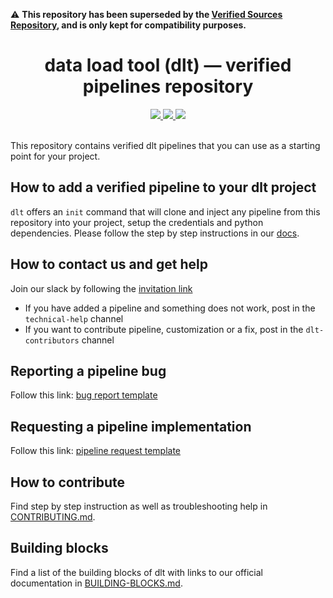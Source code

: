 :warning: **This repository has been superseded by the [Verified Sources Repository](https://github.com/dlt-hub/verified-sources), and is only kept for compatibility purposes.**

<h1 align="center">
    <strong>data load tool (dlt) — verified pipelines repository</strong>
</h1>

<div align="center">
  <a target="_blank" href="https://join.slack.com/t/dlthub-community/shared_invite/zt-1slox199h-HAE7EQoXmstkP_bTqal65g" style="background:none">
    <img src="https://img.shields.io/badge/slack-join-dlt.svg?labelColor=191937&color=6F6FF7&logo=slack" />
  </a>
  <a target="_blank" href="https://pypi.org/project/dlt/" style="background:none">
    <img src="https://img.shields.io/pypi/v/dlt?labelColor=191937&color=6F6FF7">
  </a>
  <a target="_blank" href="https://pypi.org/project/dlt/" style="background:none">
    <img src="https://img.shields.io/pypi/pyversions/dlt?labelColor=191937&color=6F6FF7">
  </a>
</div>
<br>

This repository contains verified dlt pipelines that you can use as a starting point for your project. 

## How to add a verified pipeline to your dlt project
`dlt` offers an `init` command that will clone and inject any pipeline from this repository into your project, setup the credentials and python dependencies. Please follow the step by step instructions in our [docs](https://dlthub.com/docs/walkthroughs/add-a-pipeline). 
## How to contact us and get help
Join our slack by following the [invitation link](https://join.slack.com/t/dlthub-community/shared_invite/zt-1n5193dbq-rCBmJ6p~ckpSFK4hCF2dYA)

 - If you have added a pipeline and something does not work, post in the `technical-help` channel
 - If you want to contribute pipeline, customization or a fix, post in the `dlt-contributors` channel

## Reporting a pipeline bug
Follow this link: [bug report template](https://github.com/dlt-hub/pipelines/issues/new?template=bug-report.md)

## Requesting a pipeline implementation
Follow this link: [pipeline request template](https://github.com/dlt-hub/pipelines/issues/new?template=pipeline-request.md)

## How to contribute
Find step by step instruction as well as troubleshooting help in [CONTRIBUTING.md](CONTRIBUTING.md).

## Building blocks
Find a list of the building blocks of dlt with links to our official documentation in [BUILDING-BLOCKS.md](docs/BUILDING-BLOCKS.md).


